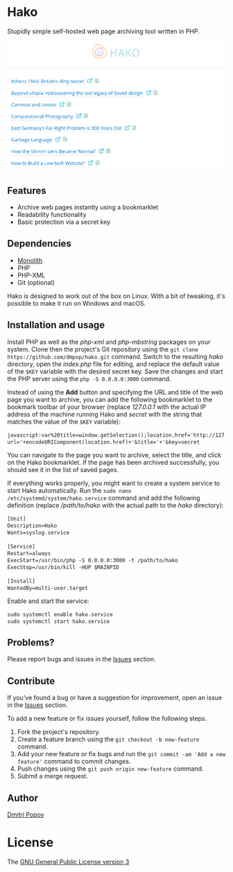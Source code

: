 # Hako

Stupidly simple self-hosted web page archiving tool written in PHP.

<img src="hako.png" alt="Hako">

## Features

- Archive web pages instantly using a bookmarklet
- Readability functionality
- Basic protection via a secret key

## Dependencies

- [Monolith](https://github.com/Y2Z/monolith)
- PHP
- PHP-XML
- Git (optional)

Hako is designed to work out of the box on Linux. With a bit of tweaking, it's possible to make it run on Windows and macOS.

## Installation and usage

Install PHP as well as the _php-xml_ and _php-mbstring_ packages on your system. Clone then the project's Git repository using the `git clone https://github.com/dmpop/hako.git` command. Switch to the resulting _hako_ directory, open the _index.php_ file for editing, and replace the default value of the `$KEY` variable with the desired secret key. Save the changes and start the PHP server using the `php -S 0.0.0.0:3000` command.

Instead of using the **Add** button and specifying the URL and title of the web page you want to archive, you can add the following bookmarklet to the bookmark toolbar of your browser (replace _127.0.0.1_ with the actual IP address of the machine running Hako and _secret_ with the string that matches the value of the `$KEY` variable):

    javascript:var%20title=window.getSelection();location.href='http://127.0.0.1:8000/index.php?url='+encodeURIComponent(location.href)+'&title='+'&key=secret

You can navigate to the page you want to archive, select the title, and click on the Hako bookmarklet. If the page has been archived successfully, you should see it in the list of saved pages.

If everything works properly, you might want to create a system service to start Hako automatically. Run the `sudo nano /etc/systemd/system/hako.service` command and add the following definition (replace _/path/to/hako_ with the actual path to the _hako_ directory):

```
[Unit]
Description=Hako
Wants=syslog.service

[Service]
Restart=always
ExecStart=/usr/bin/php -S 0.0.0.0:3000 -t /path/to/hako
ExecStop=/usr/bin/kill -HUP $MAINPID

[Install]
WantedBy=multi-user.target
```

Enable and start the service:

```
sudo systemctl enable hako.service
sudo systemctl start hako.service
```

## Problems?

Please report bugs and issues in the [Issues](https://github.com/dmpop/hako/issues) section.

## Contribute

If you've found a bug or have a suggestion for improvement, open an issue in the [Issues](https://github.com/dmpop/hako/issues) section.

To add a new feature or fix issues yourself, follow the following steps.

1. Fork the project's repository.
2. Create a feature branch using the `git checkout -b new-feature` command.
3. Add your new feature or fix bugs and run the `git commit -am 'Add a new feature'` command to commit changes.
4. Push changes using the `git push origin new-feature` command.
5. Submit a merge request.

## Author

[Dmitri Popov](https://www.tokyoma.de/)

# License

The [GNU General Public License version 3](http://www.gnu.org/licenses/gpl-3.0.en.html)
